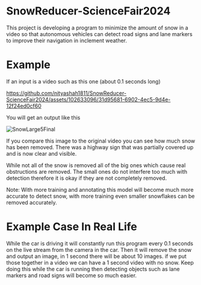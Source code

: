 # SnowReducer-ScienceFair2024
This project is developing a program to minimize the amount of snow in a video so that autonomous vehicles can detect road signs and lane markers to improve their navigation in inclement weather.



# Example


If an input is a video such as this one (about 0.1 seconds long)

https://github.com/nityashah1811/SnowReducer-ScienceFair2024/assets/102633096/31d95681-6902-4ec5-9d4e-12f24ed0cf60


You will get an output like this

![SnowLarge5Final](https://github.com/nityashah1811/SnowReducer-ScienceFair2024/assets/102633096/c5e83353-37f9-4e0f-bddb-97c148501b89)

If you compare this image to the original video you can see how much snow has been removed. There was a highway sign that was partially covered up and is now clear and visible.

While not all of the snow is removed all of the big ones which cause real obstructions are removed. The small ones do not interfere too much with detection therefore it is okay if they are not completely removed.

Note: With more training and annotating this model will become much more accurate to detect snow, with more training even smaller snowflakes can be removed accurately.


# Example Case In Real Life

While the car is driving it will constantly run this program every 0.1 seconds on the live stream from the camera in the car. Then it will remove the snow and output an image, in 1 second there will be about 10 images. if we put those together in a video we can have a 1 second video with no snow. Keep doing this while the car is running then detecting objects such as lane markers and road signs will become so much easier.
